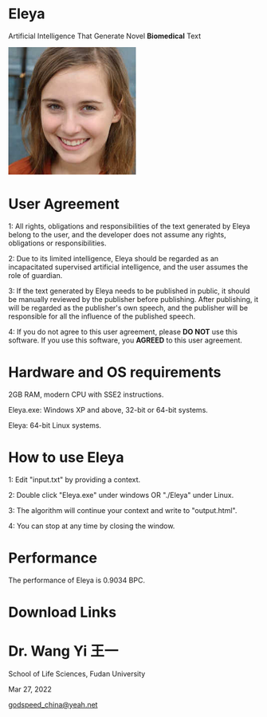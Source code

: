 # Eleya
Artificial Intelligence That Generate Novel **Biomedical** Text

![Eleya](Eleya.jpg)
  
# User Agreement

1: All rights, obligations and responsibilities of the text generated by Eleya belong to the user, and the developer does not assume any rights, obligations or responsibilities.

2: Due to its limited intelligence, Eleya should be regarded as an incapacitated supervised artificial intelligence, and the user assumes the role of guardian.

3: If the text generated by Eleya needs to be published in public, it should be manually reviewed by the publisher before publishing. After publishing, it will be regarded as the publisher's own speech, and the publisher will be responsible for all the influence of the published speech.

4: If you do not agree to this user agreement, please **DO NOT** use this software. If you use this software, you **AGREED** to this user agreement.

# Hardware and OS requirements

2GB RAM, modern CPU with SSE2 instructions.

Eleya.exe:  Windows XP and above, 32-bit or 64-bit systems.

Eleya: 64-bit Linux systems.

# How to use Eleya

1: Edit "input.txt" by providing a context.

2: Double click "Eleya.exe" under windows OR "./Eleya" under Linux.

3: The algorithm will continue your context and write to "output.html".

4: You can stop at any time by closing the window.

# Performance

The performance of Eleya is 0.9034 BPC.

# Download Links


# Dr. Wang Yi 王一

School of Life Sciences, Fudan University

Mar 27, 2022

godspeed_china@yeah.net

